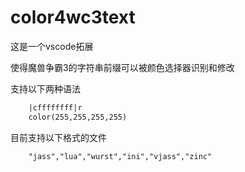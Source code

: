 # color4wc3text

这是一个vscode拓展

使得魔兽争霸3的字符串前缀可以被颜色选择器识别和修改

支持以下两种语法

``` txt
    |cffffffff|r
    color(255,255,255,255)
```

目前支持以下格式的文件

``` txt
    "jass","lua","wurst","ini","vjass","zinc"
```
